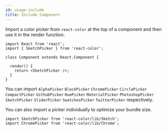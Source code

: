 ```yaml
---
id: usage-include
title: Include Component
---
```


Import a color picker from `react-color` at the top of a component and then use it in the render function:

```
import React from 'react';
import { SketchPicker } from 'react-color';

class Component extends React.Component {

  render() {
    return <SketchPicker />;
  }
}
```

You can import `AlphaPicker` `BlockPicker` `ChromePicker` `CirclePicker` `CompactPicker` `GithubPicker` `HuePicker` `MaterialPicker` `PhotoshopPicker` `SketchPicker` `SliderPicker` `SwatchesPicker` `TwitterPicker` respectively.

You can also import a picker individually to optimize your bundle size.

```
import SketchPicker from 'react-color/lib/Sketch';
import ChromePicker from 'react-color/lib/Chrome';
```
